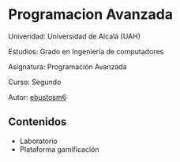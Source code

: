 # Programacion Avanzada

Univeridad: Universidad de Alcalá (UAH)

Estudios: Grado en Ingeniería de computadores

Asignatura: Programación Avanzada

Curso: Segundo

Autor: [ebustosm6](https://github.com/ebustosm6/)

## Contenidos
- Laboratorio
- Plataforma gamificación